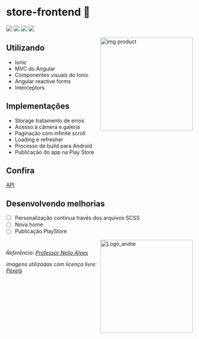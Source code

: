 # store-frontend :convenience_store:

<p align="left">
  <img src="https://img.shields.io/badge/Node.js-43853D?style=for-the-badge&logo=node.js&logoColor=white">
  <img src="https://img.shields.io/badge/HTML5-E34F26?style=for-the-badge&logo=html5&logoColor=white">
  <img src="https://img.shields.io/badge/Sass-CC6699?style=for-the-badge&logo=sass&logoColor=white">
  <img src="https://img.shields.io/badge/AngularJS-E23237?style=for-the-badge&logo=angularjs&logoColor=white">
</p>

<img 
    src="https://github.com/carvalhoandre/store-frontend/blob/main/imgReadme/ped.png"
    min-width="125" 
    max-width="125" 
    width="250" 
    align="right" 
    alt="img product">  
    
## Utilizando
- Ionic 
- MVC do Angular
- Componentes visuais do Ionic 
- Angular reactive forms 
- Interceptors

    
## Implementações
- Storage tratamento de erros  
- Acesso à câmera e galeria 
- Paginação com infinite scroll 
- Loading e refresher 
- Processo de build para Android 
- Publicação do app na Play Store
    
## Confira
[API](https://github.com/carvalhoandre/store-backend)


## Desenvolvendo melhorias
- [ ] Personalização continua través dos arquivos SCSS
- [ ] Nova home
- [ ] Publicação PlayStore

<img 
    src="https://github.com/carvalhoandre/store-frontend/blob/main/imgReadme/cert.png"
    min-width="125" 
    max-width="125" 
    width="250" 
    align="right" 
    alt="Logo_andre">

#
_Referência: [Professor Nelio Alves](https://www.udemy.com/user/nelio-alves/)_

_imagens utilizadas com licença livre: [Pexels](https://www.pexels.com/pt-br/)_

